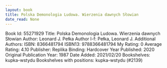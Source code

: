 ```yaml
---
layout: book
title: Polska Demonologia Ludowa. Wierzenia dawnych Słowian
date_read: None
---
```


Book Id: 55271929
Title: Polska Demonologia Ludowa. Wierzenia dawnych Słowian
Author: Leonard J. Pełka
Author l-f: Pełka, Leonard J.
Additional Authors: 
ISBN: 8366481794
ISBN13: 9788366481794
My Rating: 0
Average Rating: 4.10
Publisher: Replika
Binding: Hardcover
Year Published: 2020
Original Publication Year: 1987
Date Added: 2021/02/20
Bookshelves: kupka-wstydu
Bookshelves with positions: kupka-wstydu (#2139)

